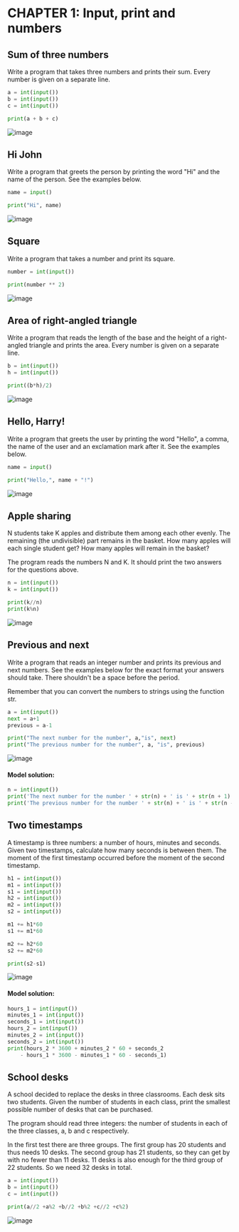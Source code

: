 # CHAPTER 1: Input, print and numbers

## Sum of three numbers
Write a program that takes three numbers and prints their sum. Every number is given on a separate line.
```.py
a = int(input())
b = int(input())
c = int(input())

print(a + b + c)
```
![image](https://user-images.githubusercontent.com/89135778/187026205-802fee40-f57b-43c2-bb11-2f38edbfc6a3.png)

## Hi John
Write a program that greets the person by printing the word "Hi" and the name of the person. See the examples below.
```.py
name = input()

print("Hi", name)
```
![image](https://user-images.githubusercontent.com/89135778/187026299-989e3627-9339-4da8-aba1-f7135968082f.png)

## Square
Write a program that takes a number and print its square.
```.py
number = int(input())

print(number ** 2)
```
![image](https://user-images.githubusercontent.com/89135778/187026379-875c6f1f-327a-4ee8-af2f-3383caee80fa.png)

## Area of right-angled triangle
Write a program that reads the length of the base and the height of a right-angled triangle and prints the area. Every number is given on a separate line.
```.py
b = int(input())
h = int(input())

print((b*h)/2)
```
![image](https://user-images.githubusercontent.com/89135778/187026435-a0d25f9f-624f-4210-9d9e-311371bce7e1.png)

## Hello, Harry!
Write a program that greets the user by printing the word "Hello", a comma, the name of the user and an exclamation mark after it. See the examples below.
```.py
name = input()

print("Hello,", name + "!")
```
![image](https://user-images.githubusercontent.com/89135778/187026469-7723b475-cde8-45e8-bb79-dbf818cb93dc.png)

## Apple sharing
N students take K apples and distribute them among each other evenly. The remaining (the undivisible) part remains in the basket. How many apples will each single student get? How many apples will remain in the basket?

The program reads the numbers N and K. It should print the two answers for the questions above.
```.py
n = int(input())
k = int(input())

print(k//n)
print(k%n)
```
![image](https://user-images.githubusercontent.com/89135778/187026613-f9a3eada-01e5-4979-a777-469005430ab0.png)

## Previous and next
Write a program that reads an integer number and prints its previous and next numbers. See the examples below for the exact format your answers should take. There shouldn't be a space before the period.

Remember that you can convert the numbers to strings using the function str.
```.py
a = int(input())
next = a+1
previous = a-1

print("The next number for the number", a,"is", next)
print("The previous number for the number", a, "is", previous)
```
![image](https://user-images.githubusercontent.com/89135778/187026661-03347225-9beb-4b9e-8081-a39e01f6256f.png)

#### Model solution:
```.py
n = int(input())
print('The next number for the number ' + str(n) + ' is ' + str(n + 1) + '.')
print('The previous number for the number ' + str(n) + ' is ' + str(n - 1) + '.')
```

## Two timestamps
A timestamp is three numbers: a number of hours, minutes and seconds. Given two timestamps, calculate how many seconds is between them. The moment of the first timestamp occurred before the moment of the second timestamp.
```.py
h1 = int(input())
m1 = int(input())
s1 = int(input())
h2 = int(input())
m2 = int(input())
s2 = int(input())

m1 += h1*60
s1 += m1*60

m2 += h2*60
s2 += m2*60

print(s2-s1)
```
![image](https://user-images.githubusercontent.com/89135778/187027441-d57183c9-a9f5-46b3-ae07-3e6759788df8.png)

#### Model solution:
```.py
hours_1 = int(input())
minutes_1 = int(input())
seconds_1 = int(input())
hours_2 = int(input())
minutes_2 = int(input())
seconds_2 = int(input())
print(hours_2 * 3600 + minutes_2 * 60 + seconds_2
    - hours_1 * 3600 - minutes_1 * 60 - seconds_1)
```

## School desks
A school decided to replace the desks in three classrooms. Each desk sits two students. Given the number of students in each class, print the smallest possible number of desks that can be purchased.

The program should read three integers: the number of students in each of the three classes, a, b and c respectively.

In the first test there are three groups. The first group has 20 students and thus needs 10 desks. The second group has 21 students, so they can get by with no fewer than 11 desks. 11 desks is also enough for the third group of 22 students. So we need 32 desks in total.
```.py
a = int(input())
b = int(input())
c = int(input())

print(a//2 +a%2 +b//2 +b%2 +c//2 +c%2)
```
![image](https://user-images.githubusercontent.com/89135778/187027722-0e1c4d0f-d742-4898-a22e-c0e4bb9176b3.png)

##
```.py

```

##
```.py
